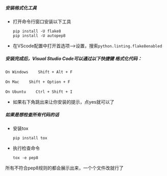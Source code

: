 ##### 安装格式化工具

- 打开命令行窗口安装以下工具

  ```
  pip install -U flake8
  pip install -U autopep8
  ```

- 在VScode配置中打开首选项–>设置，搜索`python.linting.flake8enabled`
  

##### 安装完成后，Visual Studio Code可以通过以下快捷键 格式化代码：

```
On Windows 　　Shift + Alt + F

On Mac 　　Shift + Option + F

On Ubuntu　　 Ctrl + Shift + I
```

- 如果右下角跳出来让你安装的提示，点yes就可以了



##### 如果是想检查所有代码的话

- 安装tox
  ```
  pip install tox
  ```

- 执行检查命令

  ```
  tox -e pep8
  ```

所有不符合pep8规则的都会展示出来，一个个文件改就行了






